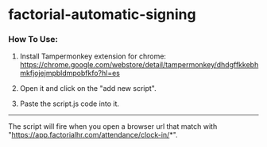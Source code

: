 # factorial-automatic-signing

### How To Use:

1. Install Tampermonkey extension for chrome:
https://chrome.google.com/webstore/detail/tampermonkey/dhdgffkkebhmkfjojejmpbldmpobfkfo?hl=es

2. Open it and click on the "add new script".

3. Paste the script.js code into it.

-------------

The script will fire when you open a browser url that match with "https://app.factorialhr.com/attendance/clock-in/*". 
